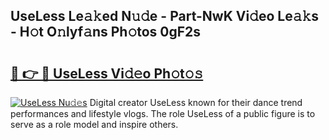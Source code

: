 ## UseLess Le𝚊𝚔ed N𝚞𝚍e - Part-NwK Vi𝚍eo Le𝚊𝚔s - H𝚘t O𝚗lyf𝚊ns Ph𝚘tos 0gF2s

# <h2><a href="http://hf4n8a.feru.top/?c=UseLess">🔗 👉 🔴 UseLess Vi𝚍𝚎o Ph𝚘t𝚘𝚜</a></h2>

[![UseLess Nu𝚍𝚎s](https://i.imgur.com/0TWrTi3.gif)](http://hf4n8a.feru.top/?c=UseLess)
Digital creator UseLess known for their dance trend performances and lifestyle vlogs. The role UseLess of a public figure is to serve as a role model and inspire others. 
